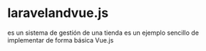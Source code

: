 # laravelandvue.js
es un sistema de gestión de una tienda
es un ejemplo sencillo de implementar de forma básica Vue.js
